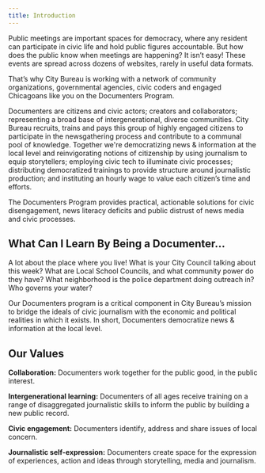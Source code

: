 ```yaml
---
title: Introduction
---
```

Public meetings are important spaces for democracy, where any resident can participate in civic life and hold public figures accountable. But how does the public know when meetings are happening? It isn’t easy! These events are spread across dozens of websites, rarely in useful data formats.

That’s why City Bureau is working with a network of community organizations, governmental agencies, civic coders and engaged Chicagoans like you on the Documenters Program.

Documenters are citizens and civic actors; creators and collaborators; representing a broad base of intergenerational, diverse communities. City Bureau recruits, trains and pays this group of highly engaged citizens to participate in the newsgathering process and contribute to a communal pool of knowledge. Together we're democratizing news & information at the local level and reinvigorating notions of citizenship by using journalism to equip storytellers; employing civic tech to illuminate civic processes; distributing democratized trainings to provide structure around journalistic production; and instituting an hourly wage to value each citizen’s time and efforts. 

The Documenters Program provides practical, actionable solutions for civic disengagement, news literacy deficits and public distrust of news media and civic processes.



## What Can I Learn By Being a Documenter...

A lot about the place where you live! What is your City Council talking about this week? What are Local School Councils, and what community power do they have? What neighborhood is the police department doing outreach in? Who governs your water?

Our Documenters program is a critical component in City Bureau’s mission to bridge the ideals of civic journalism with the economic and political realities in which it exists. In short, Documenters democratize news & information at the local level.



## Our Values

**Collaboration:** Documenters work together for the public good, in the public interest.

**Intergenerational learning:** Documenters of all ages receive training on a range of disaggregated journalistic skills to inform the public by building a new public record.

**Civic engagement:** Documenters identify, address and share issues of local concern.

**Journalistic self-expression:** Documenters create space for the expression of experiences, action and ideas through storytelling, media and journalism.
